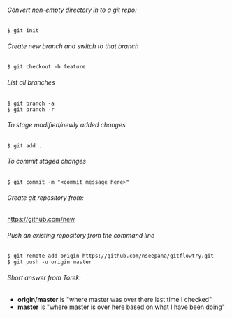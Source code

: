 ###### Convert non-empty directory in to a git repo:
```
$ git init
```
###### Create new branch and switch to that branch
```
$ git checkout -b feature
```
###### List all branches
```
$ git branch -a
$ git branch -r
```
###### To stage modified/newly added changes
```
$ git add .
```

###### To commit staged changes
```
$ git commit -m "<commit message here>"
```

###### Create git repository from:
https://github.com/new


###### Push an existing repository from the command line
```
$ git remote add origin https://github.com/nseepana/gitflowtry.git
$ git push -u origin master
```

###### Short answer from Torek:
- **origin/master** is "where master was over there last time I checked"
- **master** is "where master is over here based on what I have been doing"
